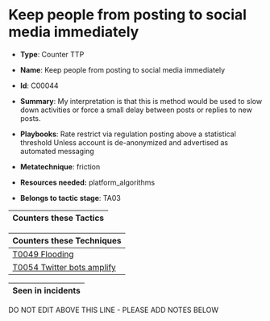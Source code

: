 # Keep people from posting to social media immediately

* **Type**: Counter TTP

* **Name**: Keep people from posting to social media immediately

* **Id**: C00044

* **Summary**: My interpretation is that this is method would be used to slow down activities or force a small delay between posts or replies to new posts.

* **Playbooks**: Rate restrict via regulation posting above a statistical threshold
Unless account is de-anonymized and advertised as automated messaging

* **Metatechnique**: friction

* **Resources needed:** platform_algorithms

* **Belongs to tactic stage**: TA03


| Counters these Tactics |
| ---------------------- |



| Counters these Techniques |
| ------------------------- |
| [T0049 Flooding](../techniques/T0049.md) |
| [T0054 Twitter bots amplify](../techniques/T0054.md) |



| Seen in incidents |
| ----------------- |


DO NOT EDIT ABOVE THIS LINE - PLEASE ADD NOTES BELOW